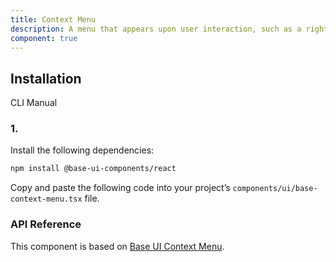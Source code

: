 ```yaml
---
title: Context Menu
description: A menu that appears upon user interaction, such as a right-click, providing contextual actions and options.
component: true
---
```


## Installation

  CLI
  Manual

### 1. 
Install the following dependencies:

```bash
npm install @base-ui-components/react
```

Copy and paste the following code into your project’s `components/ui/base-context-menu.tsx` file.

### API Reference

This component is based on [Base UI Context Menu](https://base-ui.com/react/components/context-menu).